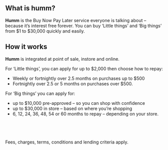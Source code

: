 ## What is **humm**?
**Humm** is the Buy Now Pay Later service everyone is talking about – because it’s interest free forever. You can buy ‘Little things’ and ‘Big things’ from $1 to $30,000 quickly and easily. 

## How it works 
**Humm** is integrated at point of sale, instore and online.

For ‘Little things’, you can apply for up to $2,000 then choose how to repay:  
- Weekly or fortnightly over 2.5 months on purchases up to $500  
- Fortnightly over 2.5 or 5 months on purchases over $500.

For ‘Big things’ you can apply for:  
- up to $10,000 pre-approved – so you can shop with confidence  
- up to $30,000 in store – based on where you’re shopping  
- 6, 12, 24, 36, 48, 54 or 60 months to repay – depending on your store.


# 
<!-- Empty # needed to prevent issues when expanding side menu -->



<br><br>
Fees, charges, terms, conditions and lending criteria apply.

